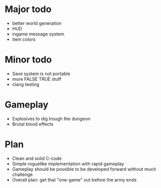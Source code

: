 Major todo
==========

* better world generation
* HUD
* ingame message system
* item colors

Minor todo
==========

* Save system is not portable
* more FALSE TRUE stuff
* clang testing

Gameplay
========

* Explosives to dig trough the dungeon
* Brutal blood effects

Plan
====

* Clean and solid C-code
* Simple roguelike implementation with rapid gameplay
* Gameplay should be possible to be developed forward without much challenge
* Overall plan: get that "one-game" out before the army ends
